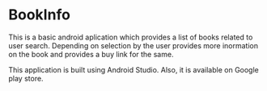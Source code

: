 BookInfo
========

This is a basic android aplication which provides a list of books related to user search. Depending on selection by the user provides more
inormation on the book and provides a buy link for the same.

This application is built using Android Studio.
Also, it is available on Google play store.